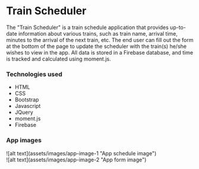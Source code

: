 <h1>Train Scheduler</h1>

<p>The "Train Scheduler" is a train schedule application that provides up-to-date information about various trains, such as train name, arrival time, minutes to the arrival of the next train, etc. The end user can fill out the form at the bottom of the page to update the scheduler with the train(s) he/she wishes to view in the app. All data is stored in a Firebase database, and time is tracked and calculated using moment.js.</p>

<h3>Technologies used</h3>
<ul>
    <li>HTML</li>
    <li>CSS</li>
    <li>Bootstrap</li>
    <li>Javascript</li>
    <li>JQuery</li>
    <li>moment.js</li>
    <li>Firebase</li>
</ul>

<h3>App images</h3>
![alt text](assets/images/app-image-1 "App schedule image")
<br>
![alt text](assets/images/app-image-2 "App form image")